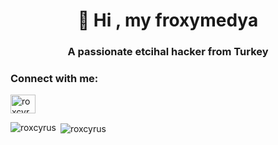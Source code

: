 <h1 align="center">👋 Hi , my froxymedya</h1>
<h3 align="center">A passionate etcihal hacker from Turkey</h3>

<h3 align="left">Connect with me:</h3>
<p align="left">
<a href="https://www.youtube.com/c/fbmedya" target="blank"><img align="center" src="https://raw.githubusercontent.com/rahuldkjain/github-profile-readme-generator/master/src/images/icons/Social/youtube.svg" alt="roxcyrus" height="30" width="40" /></a>
</p>

<p><img align="left" src="https://github-readme-stats.vercel.app/api/top-langs?username=FBmedya&show_icons=true&locale=en&layout=compact" alt="roxcyrus" /></p>



<p>&nbsp;<img align="center" src="https://github-readme-stats.vercel.app/api?username=FBmedya&show_icons=true&locale=en" alt="roxcyrus" /></p>
